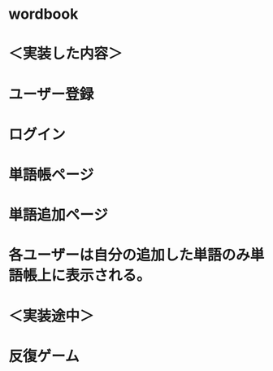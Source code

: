 # wordbook
# ＜実装した内容＞
# ユーザー登録
# ログイン
# 単語帳ページ
# 単語追加ページ
# 各ユーザーは自分の追加した単語のみ単語帳上に表示される。

# ＜実装途中＞
# 反復ゲーム
